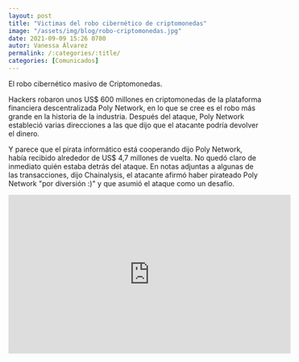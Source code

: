 ```yaml
---
layout: post
title: "Victimas del robo cibernético de criptomonedas"
image: "/assets/img/blog/robo-criptomonedas.jpg"
date: 2021-09-09 15:26 0700
autor: Vanessa Álvarez
permalink: /:categories/:title/
categories: [Comunicados]
---
```


El robo cibernético masivo de Criptomonedas.



Hackers robaron unos US$ 600 millones en criptomonedas de la plataforma financiera descentralizada Poly Network, en lo que se cree es el robo más grande en la historia de la industria. Después del ataque, Poly Network estableció varias direcciones a las que dijo que el atacante podría devolver el dinero.

Y parece que el pirata informático está cooperando dijo Poly Network, había recibido alrededor de US$ 4,7 millones de vuelta. No quedó claro de inmediato quién estaba detrás del ataque. En notas adjuntas a algunas de las transacciones, dijo Chainalysis, el atacante afirmó haber pirateado Poly Network "por diversión :)" y que asumió el ataque como un desafío.

<div class="embed-responsive embed-responsive-16by9">

<iframe width="560" height="315" src="https://www.youtube.com/embed/KRJCktQGxBw" title="YouTube video player" frameborder="0" allow="accelerometer; autoplay; clipboard-write; encrypted-media; gyroscope; picture-in-picture" allowfullscreen></iframe>